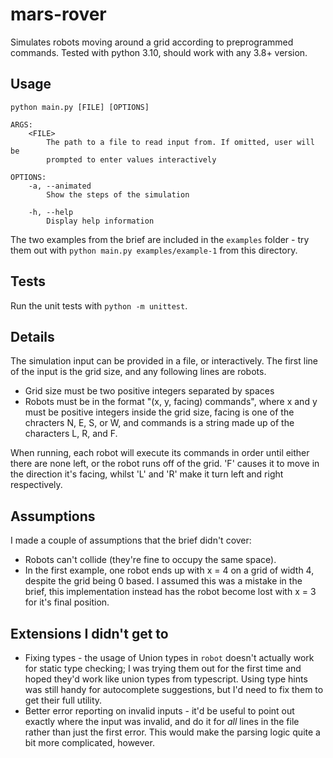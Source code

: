 # mars-rover

Simulates robots moving around a grid according to preprogrammed commands. Tested with python 3.10, should work with any 3.8+ version.

## Usage

```
python main.py [FILE] [OPTIONS]

ARGS:
    <FILE>
        The path to a file to read input from. If omitted, user will be
        prompted to enter values interactively

OPTIONS:
    -a, --animated
        Show the steps of the simulation

    -h, --help
        Display help information
```

The two examples from the brief are included in the `examples` folder - try them out with `python main.py examples/example-1` from this directory.

## Tests

Run the unit tests with `python -m unittest`.

## Details

The simulation input can be provided in a file, or interactively. The first line of the input is the grid size, and any following lines are robots.

 - Grid size must be two positive integers separated by spaces
 - Robots must be in the format "(x, y, facing) commands", where x and y must be positive integers inside the grid size, facing is one of the chracters N, E, S, or W, and commands is a string made up of the characters L, R, and F.

When running, each robot will execute its commands in order until either there are none left, or the robot runs off of the grid. 'F' causes it to move in the direction it's facing, whilst 'L' and 'R' make it turn left and right respectively.

## Assumptions

I made a couple of assumptions that the brief didn't cover:

 - Robots can't collide (they're fine to occupy the same space).
 - In the first example, one robot ends up with x = 4 on a grid of width 4, despite the grid being 0 based. I assumed this was a mistake in the brief, this implementation instead has the robot become lost with x = 3 for it's final position.

## Extensions I didn't get to

 - Fixing types - the usage of Union types in `robot` doesn't actually work for static type checking; I was trying them out for the first time and hoped they'd work like union types from typescript. Using type hints was still handy for autocomplete suggestions, but I'd need to fix them to get their full utility.
 - Better error reporting on invalid inputs - it'd be useful to point out exactly where the input was invalid, and do it for _all_ lines in the file rather than just the first error. This would make the parsing logic quite a bit more complicated, however.
